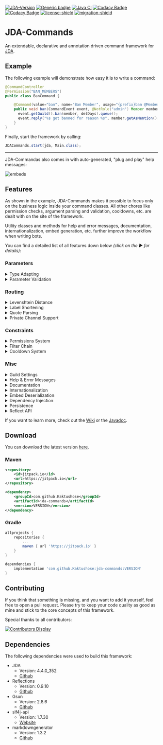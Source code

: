 [![JDA-Version](https://img.shields.io/badge/JDA%20Version-5.0.0--beta.2-important)](https://github.com/DV8FromTheWorld/JDA#download)
[![Generic badge](https://img.shields.io/badge/Download-3.0.0-green.svg)](https://github.com/Kaktushose/jda-commands/releases/latest)
[![Java CI](https://github.com/Kaktushose/jda-commands/actions/workflows/ci.yml/badge.svg?branch=dev)](https://github.com/Kaktushose/jda-commands/actions/workflows/ci.yml)
[![Codacy Badge](https://app.codacy.com/project/badge/Coverage/f2b4367f6d0f42d89b7e51331f3ce299)](https://www.codacy.com/gh/Kaktushose/jda-commands/dashboard?utm_source=github.com&utm_medium=referral&utm_content=Kaktushose/jda-commands&utm_campaign=Badge_Coverage)
[![Codacy Badge](https://app.codacy.com/project/badge/Grade/f2b4367f6d0f42d89b7e51331f3ce299)](https://www.codacy.com/manual/Kaktushose/jda-commands?utm_source=github.com&utm_medium=referral&utm_content=Kaktushose/jda-commands&utm_campaign=Badge_Grade)
[![license-shield](https://img.shields.io/badge/License-Apache%202.0-lightgrey.svg)]()
[![migration-shield](https://img.shields.io/badge/Wiki-Migrating%20to%20V3-green.svg)](https://github.com/Kaktushose/jda-commands/wiki/Migration)

# JDA-Commands

An extendable, declarative and annotation driven command framework for [JDA](https://github.com/DV8FromTheWorld/JDA).

## Example

The following example will demonstrate how easy it is to write a command:

```java
@CommandController
@Permission("BAN_MEMBERS")
public class BanCommand {

    @Command(value="ban", name="Ban Member", usage="{prefix}ban @Member", category="Moderation")
    public void ban(CommandEvent event, @NotRole("admin") Member member, @Max(7) int delDays, @Optional @Concat String reason) {
      event.getGuild().ban(member, delDays).queue();
      event.reply("%s got banned for reason %s", member.getAsMention(), reason);
    }
}
```

Finally, start the framework by calling:

```java
JDACommands.start(jda, Main.class);
```

---

JDA-Commandas also comes in with auto-generated, "plug and play" help messages:

![embeds](https://cdn.discordapp.com/attachments/545967082253189121/938870552435757066/Untitled.png)

## Features

As shown in the example, JDA-Commands makes it possible to focus only on the business logic inside your command classes.
All other chores like permission checks, argument parsing and validation, cooldowns, etc. are dealt with on the site of
the framework.

Utility classes and methods for help and error messages, documentation, internationalization, embed generation, etc.
further improve the workflow when writing bots.

You can find a detailed list of all features down below _(click on the ▶ for details)_:

### Parameters

<details>
<summary>Type Adapting</summary>

As seen in the example, the method signature will be translated into a command syntax. When a command gets called, this
framework will adapt the raw String input to the types specified in the method signature. As a result all the
boilerplate code for parsing parameters becomes obsolete.

</details>

<details>
<summary>Parameter Validation</summary>

Parameters can have additional constraints, such as min or max value, etc. When a constraint fails, an error message
will be sent automatically. You can also define your own constraints.

![embed](https://cdn.discordapp.com/attachments/545967082253189121/938871716749377586/Untitled.png)

</details>

### Routing

<details>
<summary>Levenshtein Distance</summary>

The Levenshtein distance between two words is the minimum number of single-character edits (insertions, deletions or
substitutions) required to change one word into the other. For instance, the input `tpyo` will match the command
label `typo`.

</details>

<details>
<summary>Label Shortening</summary>

Label shortening can be compared to the auto complete feature of a terminal. For instance, the command label `foo` will
also match the input
`f` or `fo` as long as only one command that starts with `f` (or respectively `fo`) exists. This also works for sub
command labels.

</details>

<details>
<summary>Quote Parsing</summary>

Normally arguments are split at every empty space. This makes it impossible to pass one argument that contains several
words. In order to fix this issue, the default event parser can parse quotes. In other words: The
input `label "arg0 arg1" arg2` will be parsed to `[label, arg0 arg1, arg2]` instead of `[label, "arg0, arg1", arg2]`.

</details>

<details>
<summary>Private Channel Support</summary>

If enabled, commands can also be called by sending a private message to the Bot.

</details>

### Constraints

<details>
<summary>Permissions System</summary>

The permission system supports both using discord permissions and custom permissions. By default, you can use all
permissions defined inside
JDAs [Permission Embed](https://ci.dv8tion.net/job/JDA/javadoc/net/dv8tion/jda/api/Permission.html). By adding your own
permission validator, you can use custom permission strings and bind permissions to certain roles or members.

</details>

<details>
<summary>Filter Chain</summary>

You can define filters that will run before each command execution. This can be useful to perform additional checks,
which aren't supported by this framework by default.

</details>

<details>
<summary>Cooldown System</summary>

Commands can have a per-user cooldown to rate limit the execution of commands.

</details>

### Misc

<details>
<summary>Guild Settings</summary>

Settings, such as the prefix, ignore case or muted channels, are available on a per-guild level. By default, all settings apply
globally.

</details>

<details>
<summary>Help & Error Messages</summary>

The `@Command` annotation has additional attributes to document commands. These attributes are used to automatically
create Help Embeds. Furthermore, there are default Error Embeds for all validation systems of this framework. (Parameter
Constraints, Permissions, etc.)

![embed default help](https://cdn.discordapp.com/attachments/545967082253189121/934774943261028362/unknown.png)

![embed specific help](https://cdn.discordapp.com/attachments/545967082253189121/934775332530184283/unknown.png)

</details>

<details>
<summary>Documentation</summary>

It's possible to generate command documentation in markdown format. A GitHub Action as well as html output for this is also planned.

</details>

<details>
<summary>Internationalization</summary>

This framework and all the output it generates are in English. However, you can easily change the language. All embeds
sent can also be loaded from a json file, which uses placeholders. _[example](https://github.com/Kaktushose/jda-commands/blob/master/src/examples/embeds.json)_

</details>

<details>
<summary>Embed Deserialization</summary>

You can serialize and deserialize JDAs EmbedBuilder object to json. This comes in pretty handy, because for example you
don't have to recompile the whole project if you find one typo inside your embed. _[example](https://github.com/Kaktushose/jda-commands/blob/master/src/examples/embeds.json)_

</details>

<details>
<summary>Dependency Injection</summary>

This framework has a basic implementation of dependency injection, since you don't construct your command classes on
your own.

</details>

<details>
<summary>Persistence</summary>

This framework has builtin classes to store settings as json.

</details>

<details>
<summary>Reflect API</summary>

Just like Javas Reflect API this framework also supports accessing and modifying command definitions at runtime.

</details>

If you want to learn more, check out the [Wiki](https://github.com/Kaktushose/jda-commands/wiki) or
the [Javadoc](https://kaktushose.github.io/jda-commands/).

## Download

You can download the latest version [here](https://github.com/Kaktushose/jda-commands/releases/latest).

### Maven

```xml
<repository>
    <id>jitpack.io</id>
    <url>https://jitpack.io</url>
</repository>
```

```xml
<dependency>
    <groupId>com.github.Kaktushose</groupId>
    <artifactId>jda-commands</artifactId>
    <version>VERSION</version>
</dependency>
```

### Gradle

```groovy
allprojects {
    repositories {
        ...
        maven { url 'https://jitpack.io' }
    }
}
```

```groovy
dependencies {
    implementation 'com.github.Kaktushose:jda-commands:VERSION'
}
```

## Contributing

If you think that something is missing, and you want to add it yourself, feel free to open a pull request. Please try to
keep your code quality as good as mine and stick to the core concepts of this framework.

Special thanks to all contributors:

[![Contributors Display](https://badges.pufler.dev/contributors/kaktushose/jda-commands?size=50&padding=5&bots=false)](https://github.com/Kaktushose/jda-commands/graphs/contributors)

## Dependencies

The following dependencies were used to build this framework:

- JDA
  - Version: 4.4.0_352
  - [Github](https://github.com/DV8FromTheWorld/JDA)
- Reflections
  - Version: 0.9.10
  - [Github](https://github.com/ronmamo/reflections)
- Gson
  - Version: 2.8.6
  - [Github](https://github.com/google/gson)
- slf4j-api
  - Version: 1.7.30
  - [Website](http://www.slf4j.org/)
- markdowngenerator
  - Version: 1.3.2
  - [Github](https://github.com/Steppschuh/Java-Markdown-Generator)
